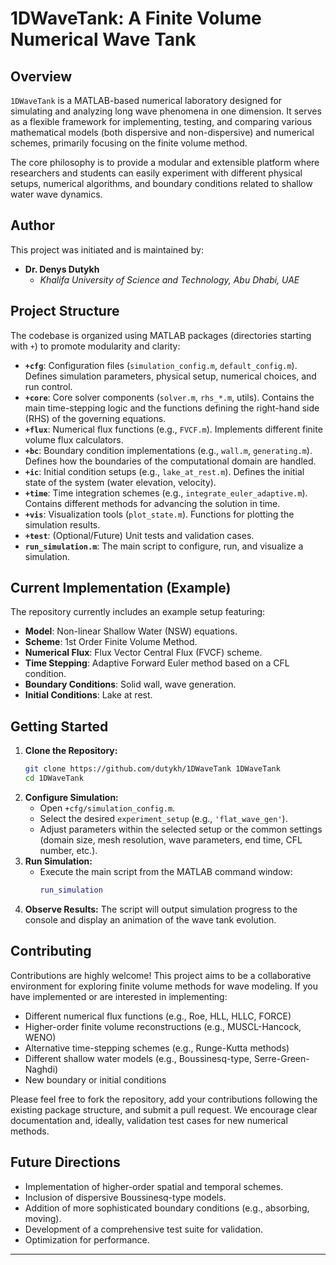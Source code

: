 # 1DWaveTank: A Finite Volume Numerical Wave Tank

## Overview

`1DWaveTank` is a MATLAB-based numerical laboratory designed for simulating and analyzing long wave phenomena in one dimension. It serves as a flexible framework for implementing, testing, and comparing various mathematical models (both dispersive and non-dispersive) and numerical schemes, primarily focusing on the finite volume method.

The core philosophy is to provide a modular and extensible platform where researchers and students can easily experiment with different physical setups, numerical algorithms, and boundary conditions related to shallow water wave dynamics.

## Author

This project was initiated and is maintained by:

*   **Dr. Denys Dutykh**
    *   *Khalifa University of Science and Technology, Abu Dhabi, UAE*

## Project Structure

The codebase is organized using MATLAB packages (directories starting with `+`) to promote modularity and clarity:

*   **`+cfg`**: Configuration files (`simulation_config.m`, `default_config.m`). Defines simulation parameters, physical setup, numerical choices, and run control.
*   **`+core`**: Core solver components (`solver.m`, `rhs_*.m`, utils). Contains the main time-stepping logic and the functions defining the right-hand side (RHS) of the governing equations.
*   **`+flux`**: Numerical flux functions (e.g., `FVCF.m`). Implements different finite volume flux calculators.
*   **`+bc`**: Boundary condition implementations (e.g., `wall.m`, `generating.m`). Defines how the boundaries of the computational domain are handled.
*   **`+ic`**: Initial condition setups (e.g., `lake_at_rest.m`). Defines the initial state of the system (water elevation, velocity).
*   **`+time`**: Time integration schemes (e.g., `integrate_euler_adaptive.m`). Contains different methods for advancing the solution in time.
*   **`+vis`**: Visualization tools (`plot_state.m`). Functions for plotting the simulation results.
*   **`+test`**: (Optional/Future) Unit tests and validation cases.
*   **`run_simulation.m`**: The main script to configure, run, and visualize a simulation.

## Current Implementation (Example)

The repository currently includes an example setup featuring:

*   **Model**: Non-linear Shallow Water (NSW) equations.
*   **Scheme**: 1st Order Finite Volume Method.
*   **Numerical Flux**: Flux Vector Central Flux (FVCF) scheme.
*   **Time Stepping**: Adaptive Forward Euler method based on a CFL condition.
*   **Boundary Conditions**: Solid wall, wave generation.
*   **Initial Conditions**: Lake at rest.

## Getting Started

1.  **Clone the Repository:**
    ```bash
    git clone https://github.com/dutykh/1DWaveTank 1DWaveTank
    cd 1DWaveTank
    ```
2.  **Configure Simulation:**
    *   Open `+cfg/simulation_config.m`.
    *   Select the desired `experiment_setup` (e.g., `'flat_wave_gen'`).
    *   Adjust parameters within the selected setup or the common settings (domain size, mesh resolution, wave parameters, end time, CFL number, etc.).
3.  **Run Simulation:**
    *   Execute the main script from the MATLAB command window:
        ```matlab
        run_simulation
        ```
4.  **Observe Results:** The script will output simulation progress to the console and display an animation of the wave tank evolution.

## Contributing

Contributions are highly welcome! This project aims to be a collaborative environment for exploring finite volume methods for wave modeling. If you have implemented or are interested in implementing:

*   Different numerical flux functions (e.g., Roe, HLL, HLLC, FORCE)
*   Higher-order finite volume reconstructions (e.g., MUSCL-Hancock, WENO)
*   Alternative time-stepping schemes (e.g., Runge-Kutta methods)
*   Different shallow water models (e.g., Boussinesq-type, Serre-Green-Naghdi)
*   New boundary or initial conditions

Please feel free to fork the repository, add your contributions following the existing package structure, and submit a pull request. We encourage clear documentation and, ideally, validation test cases for new numerical methods.

## Future Directions

*   Implementation of higher-order spatial and temporal schemes.
*   Inclusion of dispersive Boussinesq-type models.
*   Addition of more sophisticated boundary conditions (e.g., absorbing, moving).
*   Development of a comprehensive test suite for validation.
*   Optimization for performance.

---
